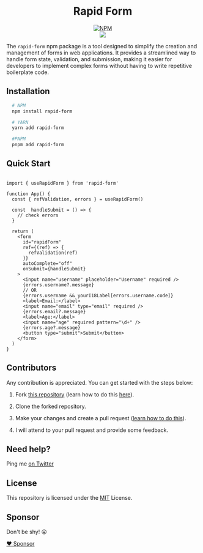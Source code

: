 <div align="center">
  
# Rapid Form

[![NPM](https://nodei.co/npm/rapid-form.png?compact=true)](https://nodei.co/npm/rapid-form/)
<br />
[![](https://img.shields.io/npm/dt/rapid-form.svg?style=flat-square)](https://www.npmjs.com/package/rapid-form)

</div>

The `rapid-form` npm package is a tool designed to simplify the creation and management of forms in web applications. It provides a streamlined way to handle form state, validation, and submission, making it easier for developers to implement complex forms without having to write repetitive boilerplate code.

## Installation

```bash
  # NPM
  npm install rapid-form

  # YARN
  yarn add rapid-form

  #PNPM
  pnpm add rapid-form
```

## Quick Start

```tsx

import { useRapidForm } from 'rapid-form'

function App() {
  const { refValidation, errors } = useRapidForm()

  const  handleSubmit = () => {
    // check errors
  }

  return (
    <form
      id="rapidForm"
      ref={(ref) => {
        refValidation(ref)
      }}
      autoComplete="off"
      onSubmit={handleSubmit}
    >
      <input name="username" placeholder="Username" required />
      {errors.username?.message}
      // OR
      {errors.username && yourI18Label[errors.username.code]}
      <label>Email:</label>
      <input name="email" type="email" required />
      {errors.email?.message}
      <label>Age:</label>
      <input name="age" required pattern="\d+" />
      {errors.age?.message}
      <button type="submit">Submit</button>
    </form>
  )
}

```

## Contributors

Any contribution is appreciated. You can get started with the steps below:

1. Fork [this repository](https://github.com/Randagio13/rapid-form) (learn how to do this [here](https://help.github.com/articles/fork-a-repo)).

2. Clone the forked repository.

3. Make your changes and create a pull request ([learn how to do this](https://docs.github.com/en/github/collaborating-with-issues-and-pull-requests/creating-a-pull-request)).

4. I will attend to your pull request and provide some feedback.

## Need help?

Ping me [on Twitter](https://twitter.com/randagio19)

## License

This repository is licensed under the [MIT](LICENSE) License.

## Sponsor

Don't be shy! 😜

[:heart: Sponsor](https://github.com/sponsors/Randagio13)
